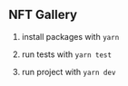 ## NFT Gallery
1) install packages with `yarn`

2) run tests with `yarn test`

3) run project with `yarn dev`
